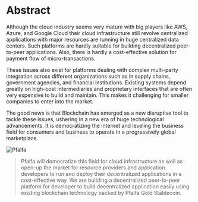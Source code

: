 
# Abstract

Although the cloud industry seems very mature with big players like AWS, Azure, and Google Cloud their cloud infrastructure still revolve centralized applications with major resources are running in huge centralized data centers. Such platforms are hardly suitable for building decentralized peer-to-peer applications. Also, there is hardly a cost-effective solution for payment flow of micro-transactions.

These issues also exist for platforms dealing with complex multi-party integration across different organizations such as in supply chains, government agencies, and financial institutions. Existing systems depend greatly on high-cost intermediaries and proprietary interfaces that are often very expensive to build and maintain. This makes it challenging for smaller companies to enter into the market.

The good news is that Blockchain has emerged as a new disruptive tool to tackle these issues, ushering in a new era of huge technological advancements. It is democratizing the internet and leveling the business field for consumers and business to operate in a progressively global marketplace.

![Pfalfa](https://pfalfa.io/image/logo-pfalfa-small.png "Pfalfa Logo")

> Pfalfa will democratize this field for cloud infrastructure as well as open-up the market for resource providers and application developers to run and deploy their decentralized applications in a cost-effective way. We are building a decentralized peer-to-peer platform for developer to build decentralized application easily using existing blockchain technology backed by Pfalfa Gold Stablecoin.